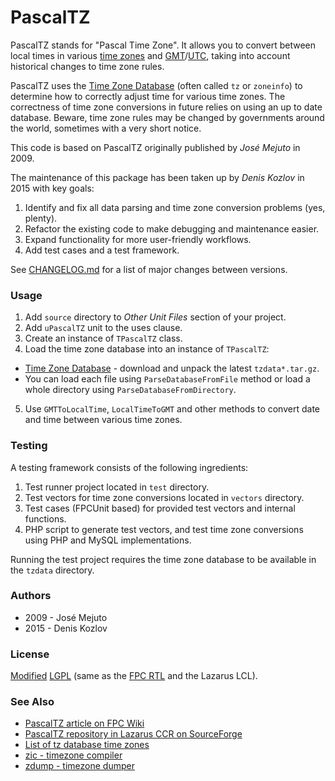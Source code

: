 # PascalTZ

PascalTZ stands for "Pascal Time Zone". It allows you to convert between local times in various [time zones](http://en.wikipedia.org/wiki/Time_zone) and [GMT](http://en.wikipedia.org/wiki/Gmt)/[UTC](http://en.wikipedia.org/wiki/Coordinated_Universal_Time), taking into account historical changes to time zone rules.

PascalTZ uses the [Time Zone Database](https://www.iana.org/time-zones) (often called `tz` or `zoneinfo`) to determine how to correctly adjust time for various time zones. The correctness of time zone conversions in future relies on using an up to date database. Beware, time zone rules may be changed by governments around the world, sometimes with a very short notice.

This code is based on PascalTZ originally published by *José Mejuto* in 2009.

The maintenance of this package has been taken up by *Denis Kozlov* in 2015 with key goals:

1. Identify and fix all data parsing and time zone conversion problems (yes, plenty).
2. Refactor the existing code to make debugging and maintenance easier.
3. Expand functionality for more user-friendly workflows.
4. Add test cases and a test framework.

See [CHANGELOG.md](CHANGELOG.md) for a list of major changes between versions.

### Usage

1. Add `source` directory to *Other Unit Files* section of your project.
2. Add `uPascalTZ` unit to the uses clause.
3. Create an instance of `TPascalTZ` class.
4. Load the time zone database into an instance of `TPascalTZ`:
  - [Time Zone Database](https://www.iana.org/time-zones) - download and unpack the latest `tzdata*.tar.gz`.
  - You can load each file using `ParseDatabaseFromFile` method or load a whole directory using `ParseDatabaseFromDirectory`.
5. Use `GMTToLocalTime`, `LocalTimeToGMT` and other methods to convert date and time between various time zones.

### Testing

A testing framework consists of the following ingredients:

1. Test runner project located in `test` directory.
2. Test vectors for time zone conversions located in `vectors` directory.
3. Test cases (FPCUnit based) for provided test vectors and internal functions.
4. PHP script to generate test vectors, and test time zone conversions using PHP and MySQL implementations.

Running the test project requires the time zone database to be available in the `tzdata` directory.

### Authors

- 2009 - José Mejuto
- 2015 - Denis Kozlov

### License

[Modified](COPYING.modifiedLGPL.txt)
[LGPL](COPYING.LGPL.txt) (same as the [FPC RTL](http://wiki.freepascal.org/FPC_modified_LGPL) and the Lazarus LCL).

### See Also

- [PascalTZ article on FPC Wiki](http://wiki.freepascal.org/PascalTZ)
- [PascalTZ repository in Lazarus CCR on SourceForge](http://sourceforge.net/projects/lazarus-ccr/files/PascalTZ/)
- [List of tz database time zones](https://en.wikipedia.org/wiki/List_of_tz_database_time_zones)
- [zic - timezone compiler](http://linux.die.net/man/8/zic)
- [zdump - timezone dumper](http://linux.die.net/man/8/zdump)
